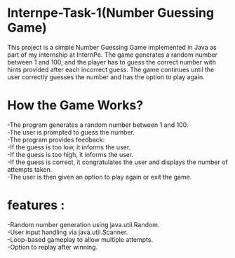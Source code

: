 # Internpe-Task-1(Number Guessing Game)

This project is a simple Number Guessing Game implemented in Java as part of my internship at InternPe. The game generates a random number between 1 and 100, and the player has to guess the correct number with hints provided after each incorrect guess. The game continues until the user correctly guesses the number and has the option to play again.
<br>
# How the Game Works?
-The program generates a random number between 1 and 100.
<br>
-The user is prompted to guess the number.
<br>
-The program provides feedback:
<br>
-If the guess is too low, it informs the user.
<br>
-If the guess is too high, it informs the user.
<br>
-If the guess is correct, it congratulates the user and displays the number of attempts taken.
<br>
-The user is then given an option to play again or exit the game.

# features :
-Random number generation using java.util.Random.
<br>
-User input handling via java.util.Scanner.
<br>
-Loop-based gameplay to allow multiple attempts.
<br>
-Option to replay after winning.<br>
